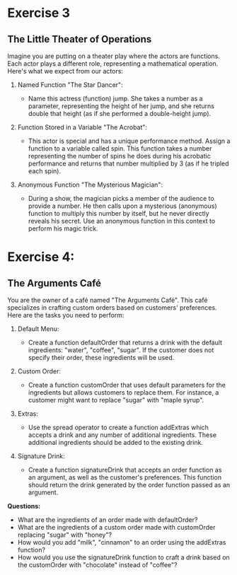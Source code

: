 # Exercise 3

## The Little Theater of Operations

Imagine you are putting on a theater play where the actors are functions. Each actor plays a different role, representing a mathematical operation. Here's what we expect from our actors:

1. Named Function "The Star Dancer":
    - Name this actress (function) jump. She takes a number as a parameter, representing the height of her jump, and she returns double that height (as if she performed a double-height jump).

2. Function Stored in a Variable "The Acrobat":

    - This actor is special and has a unique performance method. Assign a function to a variable called spin. This function takes a number representing the number of spins he does during his acrobatic performance and returns that number multiplied by 3 (as if he tripled each spin).

3. Anonymous Function "The Mysterious Magician":

    - During a show, the magician picks a member of the audience to provide a number. He then calls upon a mysterious (anonymous) function to multiply this number by itself, but he never directly reveals his secret. Use an anonymous function in this context to perform his magic trick.



# Exercise 4: 

## The Arguments Café

You are the owner of a café named "The Arguments Café". This café specializes in crafting custom orders based on customers' preferences. Here are the tasks you need to perform:

1. Default Menu:
    - Create a function defaultOrder that returns a drink with the default ingredients: "water", "coffee", "sugar". If the customer does not specify their order, these ingredients will be used.

2. Custom Order:
    - Create a function customOrder that uses default parameters for the ingredients but allows customers to replace them. For instance, a customer might want to replace "sugar" with "maple syrup".

3. Extras:
    - Use the spread operator to create a function addExtras which accepts a drink and any number of additional ingredients. These additional ingredients should be added to the existing drink.

4. Signature Drink:
    - Create a function signatureDrink that accepts an order function as an argument, as well as the customer's preferences. This function should return the drink generated by the order function passed as an argument.


**Questions:**

- What are the ingredients of an order made with defaultOrder?
- What are the ingredients of a custom order made with customOrder replacing "sugar" with "honey"?
- How would you add "milk", "cinnamon" to an order using the addExtras function?
- How would you use the signatureDrink function to craft a drink based on the customOrder with "chocolate" instead of "coffee"?